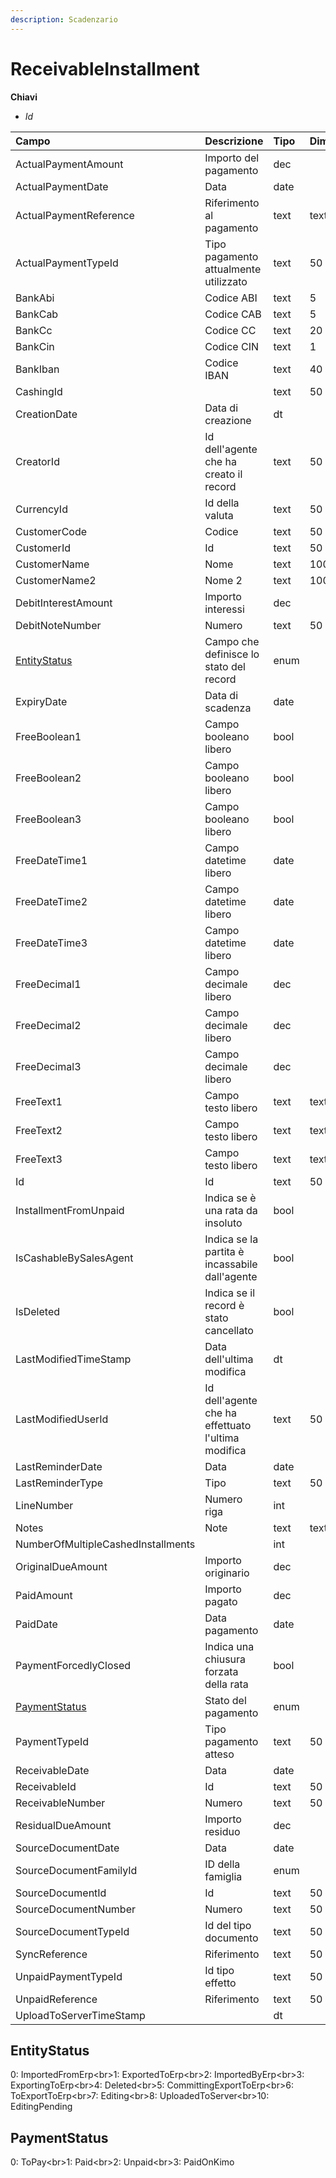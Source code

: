 ```yaml
---
description: Scadenzario
---
```

# ReceivableInstallment

**Chiavi**

- *Id*

| Campo | Descrizione | Tipo | Dimensione | 
| :--- | :--- | :--- | :--- |
| ActualPaymentAmount | Importo del pagamento | dec |  |
| ActualPaymentDate | Data | date |  |
| ActualPaymentReference | Riferimento al pagamento | text | text |
| ActualPaymentTypeId | Tipo pagamento attualmente utilizzato | text | 50 |
| BankAbi | Codice ABI | text | 5 |
| BankCab | Codice CAB | text | 5 |
| BankCc | Codice CC | text | 20 |
| BankCin | Codice CIN | text | 1 |
| BankIban | Codice IBAN | text | 40 |
| CashingId |  | text | 50 |
| CreationDate | Data di creazione | dt |  |
| CreatorId | Id dell'agente che ha creato il record | text | 50 |
| CurrencyId | Id della valuta | text | 50 |
| CustomerCode | Codice | text | 50 |
| CustomerId | Id | text | 50 |
| CustomerName | Nome | text | 100 |
| CustomerName2 | Nome 2 | text | 100 |
| DebitInterestAmount | Importo interessi | dec |  |
| DebitNoteNumber | Numero | text | 50 |
| [EntityStatus](receivableinstallment.md#entitystatus) | Campo che definisce lo stato del record | enum |  |
| ExpiryDate | Data di scadenza | date |  |
| FreeBoolean1 | Campo booleano libero | bool |  |
| FreeBoolean2 | Campo booleano libero | bool |  |
| FreeBoolean3 | Campo booleano libero | bool |  |
| FreeDateTime1 | Campo datetime libero | date |  |
| FreeDateTime2 | Campo datetime libero | date |  |
| FreeDateTime3 | Campo datetime libero | date |  |
| FreeDecimal1 | Campo decimale libero | dec |  |
| FreeDecimal2 | Campo decimale libero | dec |  |
| FreeDecimal3 | Campo decimale libero | dec |  |
| FreeText1 | Campo testo libero | text | text |
| FreeText2 | Campo testo libero | text | text |
| FreeText3 | Campo testo libero | text | text |
| Id | Id | text | 50 |
| InstallmentFromUnpaid | Indica se è una rata da insoluto | bool |  |
| IsCashableBySalesAgent | Indica se la partita è incassabile dall'agente | bool |  |
| IsDeleted | Indica se il record è stato cancellato | bool |  |
| LastModifiedTimeStamp | Data dell'ultima modifica | dt |  |
| LastModifiedUserId | Id dell'agente che ha effettuato l'ultima modifica | text | 50 |
| LastReminderDate | Data | date |  |
| LastReminderType | Tipo | text | 50 |
| LineNumber | Numero riga | int |  |
| Notes | Note | text | text |
| NumberOfMultipleCashedInstallments |  | int |  |
| OriginalDueAmount | Importo originario | dec |  |
| PaidAmount | Importo pagato | dec |  |
| PaidDate | Data pagamento | date |  |
| PaymentForcedlyClosed | Indica una chiusura forzata della rata | bool |  |
| [PaymentStatus](receivableinstallment.md#paymentstatus) | Stato del pagamento | enum |  |
| PaymentTypeId | Tipo pagamento atteso | text | 50 |
| ReceivableDate | Data | date |  |
| ReceivableId | Id | text | 50 |
| ReceivableNumber | Numero | text | 50 |
| ResidualDueAmount | Importo residuo | dec |  |
| SourceDocumentDate | Data | date |  |
| SourceDocumentFamilyId | ID della famiglia | enum |  |
| SourceDocumentId | Id | text | 50 |
| SourceDocumentNumber | Numero | text | 50 |
| SourceDocumentTypeId | Id del tipo documento | text | 50 |
| SyncReference | Riferimento | text | 50 |
| UnpaidPaymentTypeId | Id tipo effetto | text | 50 |
| UnpaidReference | Riferimento | text | 50 |
| UploadToServerTimeStamp |  | dt |  |
## EntityStatus

0: ImportedFromErp&lt;br&gt;1: ExportedToErp&lt;br&gt;2: ImportedByErp&lt;br&gt;3: ExportingToErp&lt;br&gt;4: Deleted&lt;br&gt;5: CommittingExportToErp&lt;br&gt;6: ToExportToErp&lt;br&gt;7: Editing&lt;br&gt;8: UploadedToServer&lt;br&gt;10: EditingPending
## PaymentStatus

0: ToPay&lt;br&gt;1: Paid&lt;br&gt;2: Unpaid&lt;br&gt;3: PaidOnKimo


